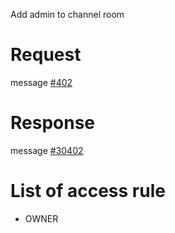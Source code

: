 Add admin to channel room

# Request
message [#402](../../proto/README.md#action_402)

# Response
message [#30402](../../proto/README.md#action_30402)

# List of access rule
* OWNER